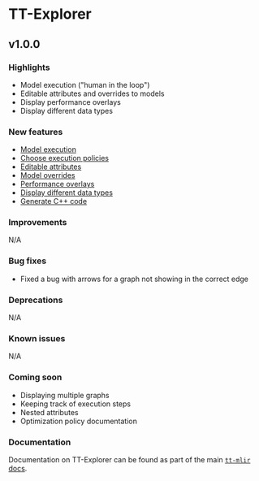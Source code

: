 # TT-Explorer

## v1.0.0

### Highlights

- Model execution ("human in the loop")
- Editable attributes and overrides to models
- Display performance overlays
- Display different data types

### New features

- [Model execution](https://docs.tenstorrent.com/tt-mlir/ui.html#model-execution)
- [Choose execution policies](https://docs.tenstorrent.com/tt-mlir/ui.html#opt-policy)
- [Editable attributes](https://docs.tenstorrent.com/tt-mlir/ui.html#overridden-fields)
- [Model overrides](https://docs.tenstorrent.com/tt-mlir/ui.html#overridden-fields)
- [Performance overlays](https://docs.tenstorrent.com/tt-mlir/ui.html#performance-overlay)
- [Display different data types](https://docs.tenstorrent.com/tt-mlir/usage-api.html#attribute-display-type)
- [Generate C++ code](https://docs.tenstorrent.com/tt-mlir/ui.html#generate-c-code)

### Improvements

N/A

### Bug fixes

- Fixed a bug with arrows for a graph not showing in the correct edge

### Deprecations

N/A

### Known issues

N/A

### Coming soon

- Displaying multiple graphs
- Keeping track of execution steps
- Nested attributes
- Optimization policy documentation

### Documentation

Documentation on TT-Explorer can be found as part of the main [`tt-mlir` docs](https://docs.tenstorrent.com/tt-mlir/tt-explorer/tt-explorer.html).
